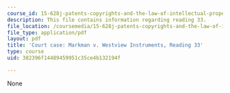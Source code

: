 ```yaml
---
course_id: 15-628j-patents-copyrights-and-the-law-of-intellectual-property-spring-2013
description: This file contains information regarding reading 33.
file_location: /coursemedia/15-628j-patents-copyrights-and-the-law-of-intellectual-property-spring-2013/382396f14489459951c35ce4b132194f_MIT15_628JS13_read33.pdf
file_type: application/pdf
layout: pdf
title: 'Court case: Markman v. Westview Instruments, Reading 33'
type: course
uid: 382396f14489459951c35ce4b132194f

---
```

None